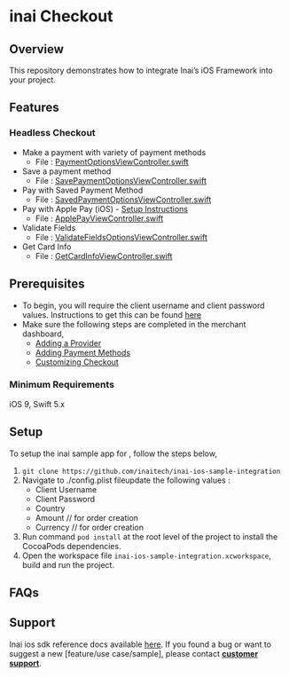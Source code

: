 # inai Checkout

## Overview
This repository demonstrates how to integrate Inai’s iOS Framework into your project.

## Features
### Headless Checkout
- Make a payment with variety of payment methods
    - File : [PaymentOptionsViewController.swift](https://github.com/inaitech/inai-ios-sample-integration/blob/e4c946d4dd694559d99ec3ffc269969918983b18/inai-ios-sample-integration/Headless%20Checkout/Payment%20Options/PaymentOptionsViewController.swift)
- Save a payment method
    - File : [SavePaymentOptionsViewController.swift](https://github.com/inaitech/inai-ios-sample-integration/blob/e4c946d4dd694559d99ec3ffc269969918983b18/inai-ios-sample-integration/Headless%20Checkout/Save%20Payment%20Method/SavePaymentOptionsViewController.swift)
- Pay with Saved Payment Method
    - File : [SavedPaymentOptionsViewController.swift](https://github.com/inaitech/inai-ios-sample-integration/blob/e4c946d4dd694559d99ec3ffc269969918983b18/inai-ios-sample-integration/Headless%20Checkout/Make%20Payment%20With%20Saved%20Method/SavedPaymentOptionsViewController.swift)
- Pay with Apple Pay (iOS) - [Setup Instructions](https://docs.inai.io/docs/apple-pay-with-inai-headless-checkout-ios)
    - File : [ApplePayViewController.swift](https://github.com/inaitech/inai-ios-sample-integration/blob/ae5b96f9ff4832a14e98f2d2b61864328e5a599b/inai-ios-sample-integration/Headless%20Checkout/Apple%20Pay/ApplePayViewController.swift)
- Validate Fields
    - File : [ValidateFieldsOptionsViewController.swift](https://github.com/inaitech/inai-ios-sample-integration/blob/e4c946d4dd694559d99ec3ffc269969918983b18/inai-ios-sample-integration/Headless%20Checkout/Validate%20Fields/ValidateFieldsViewController.swift)
- Get Card Info
    - File : [GetCardInfoViewController.swift](https://github.com/inaitech/inai-ios-sample-integration/blob/main/inai-ios-sample-integration/Headless%20Checkout/Get%20Card%20Info/GetCardInfoViewController.swift)


## Prerequisites
- To begin, you will require the client username and client password values. Instructions to get this can be found [here](https://docs.inai.io/docs/getting-started)
- Make sure the following steps are completed in the merchant dashboard,
  - [Adding a Provider](https://docs.inai.io/docs/adding-a-payment-processor)
  - [Adding Payment Methods](https://docs.inai.io/docs/adding-a-payment-method)
  - [Customizing Checkout](https://docs.inai.io/docs/customizing-your-checkout)

### Minimum Requirements
iOS 9, Swift 5.x

## Setup
To setup the inai sample app for <platform>, follow the steps below,
1. `git clone https://github.com/inaitech/inai-ios-sample-integration`
2. Navigate to  ./config.plist fileupdate the following values :
   - Client Username
   - Client Password
   - Country
   - Amount      // for order creation
   - Currency    // for order creation
3. Run command `pod install` at the root level of the project to install the CocoaPods dependencies.
4. Open the workspace file `inai-ios-sample-integration.xcworkspace`, build and run the project.

## FAQs
<TBA>

## Support
Inai ios sdk reference docs available [here](https://docs.inai.io/docs/ios-native-sdk).
If you found a bug or want to suggest a new [feature/use case/sample], please contact **[customer support](mailto:support@inai.io)**.